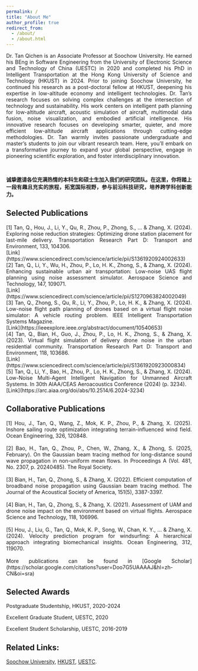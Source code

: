 ```yaml
---
permalink: /
title: "About Me"
author_profile: true
redirect_from: 
  - /about/
  - /about.html
---
```

<div style="text-align: justify;">
Dr. Tan Qichen is an Associate Professor at Soochow University. He earned his BEng in Software Engineering from the University of Electronic Science and Technology of China (UESTC) in 2020 and completed his PhD in Intelligent Transportation at the Hong Kong University of Science and Technology (HKUST) in 2024. Prior to joining Soochow University, he continued his research as a post-doctoral fellow at HKUST, deepening his expertise in low-altitude economy and intelligent technologies. Dr. Tan’s research focuses on solving complex challenges at the intersection of technology and sustainability. His work centers on intelligent path planning for low-altitude aircraft, acoustic simulation of aircraft, multimodal data fusion, noise visualization, and embodied artificial intelligence. His innovative research focuses on developing smarter, quieter, and more efficient low-altitude aircraft applications through cutting-edge methodologies. Dr. Tan warmly invites passionate undergraduate and master’s students to join our vibrant research team. Here, you’ll embark on a transformative journey to expand your global perspective, engage in pioneering scientific exploration, and foster interdisciplinary innovation.
</div>

&nbsp;
<div style="text-align: justify;">
<strong>诚挚邀请各位充满热情的本科生和硕士生加入我们的研究团队。在这里，你将踏上一段有趣且充实的旅程，拓宽国际视野，参与前沿科技研究，培养跨学科创新能力。</strong>
</div>

Selected Publications
------
<div style="text-align: justify;">
[1] Tan, Q., Hou, J., Li, Y., Qu, R., Zhou, P., Zhong, S., ... & Zhang, X. (2024). Exploring noise reduction strategies: Optimizing drone station placement for last-mile delivery. Transportation Research Part D: Transport and Environment, 133, 104306. 
</div>[Link](https://www.sciencedirect.com/science/article/pii/S1361920924002633)


<div style="text-align: justify;">
[2] Tan, Q., Li, Y., Wu, H., Zhou, P., Lo, H. K., Zhong, S., & Zhang, X. (2024). Enhancing sustainable urban air transportation: Low-noise UAS flight planning using noise assessment simulator. Aerospace Science and Technology, 147, 109071. 
</div>[Link](https://www.sciencedirect.com/science/article/pii/S1270963824002049)

<div style="text-align: justify;">
[3] Tan, Q., Zhong, S., Qu, R., Li, Y., Zhou, P., Lo, H. K., & Zhang, X. (2024). Low-noise flight path planning of drones based on a virtual flight noise simulator: A vehicle routing problem. IEEE Intelligent Transportation Systems Magazine. 
</div>[Link](https://ieeexplore.ieee.org/abstract/document/10540653)

<div style="text-align: justify;">
[4] Tan, Q., Bian, H., Guo, J., Zhou, P., Lo, H. K., Zhong, S., & Zhang, X. (2023). Virtual flight simulation of delivery drone noise in the urban residential community. Transportation Research Part D: Transport and Environment, 118, 103686. 
</div>[Link](https://www.sciencedirect.com/science/article/pii/S1361920923000834)

<div style="text-align: justify;">
[5] Tan, Q., Li, Y., Bao, H., Zhou, P., Lo, H. K., Zhong, S., & Zhang, X. (2024). Low-Noise Multi-Agent Intelligent Navigation for Unmanned Aircraft Systems. In 30th AIAA/CEAS Aeroacoustics Conference (2024) (p. 3234). 
</div>[Link](https://arc.aiaa.org/doi/abs/10.2514/6.2024-3234)

Collaborative Publications
------

<div style="text-align: justify;">
[1] Hou, J., Tan, Q., Wang, Z., Mok, K. P., Zhou, P., & Zhang, X. (2025). Inshore sailing route optimization integrating terrain-influenced wind field. Ocean Engineering, 326, 120848. 
</div>
&nbsp;
<div style="text-align: justify;">
[2] Bao, H., Tan, Q., Zhou, P., Chen, W., Zhang, X., & Zhong, S. (2025, February). On the Gaussian beam tracing method for long-distance sound wave propagation in non-uniform mean flows. In Proceedings A (Vol. 481, No. 2307, p. 20240485). The Royal Society.
</div>
&nbsp;
<div style="text-align: justify;">
[3] Bian, H., Tan, Q., Zhong, S., & Zhang, X. (2022). Efficient computation of broadband noise propagation using Gaussian beam tracing method. The Journal of the Acoustical Society of America, 151(5), 3387-3397.
</div>
&nbsp;
<div style="text-align: justify;">
[4] Bian, H., Tan, Q., Zhong, S., & Zhang, X. (2021). Assessment of UAM and drone noise impact on the environment based on virtual flights. Aerospace Science and Technology, 118, 106996.
</div>
&nbsp;
<div style="text-align: justify;">
[5] Hou, J., Liu, G., Tan, Q., Mok, K. P., Song, W., Chan, K. Y., ... & Zhang, X. (2024). Velocity prediction program for windsurfing: A hierarchical approach integrating biomechanical insights. Ocean Engineering, 312, 119070.
</div>
&nbsp;
<div style="text-align: justify;">
More publications can be found in [Google Scholar](https://scholar.google.com/citations?user=Doo7G5UAAAAJ&hl=zh-CN&oi=sra)
</div>

Selected Awards
------
Postgraduate Studentship, HKUST, 2020-2024

Excellent Graduate Student, UESTC, 2020

Excellent Student Scholarship, UESTC, 2016-2019


Related Links:
------
[Soochow University](https://www.suda.edu.cn/),
[HKUST](https://hkust.edu.hk/),
[UESTC](https://www.uestc.edu.cn/).


